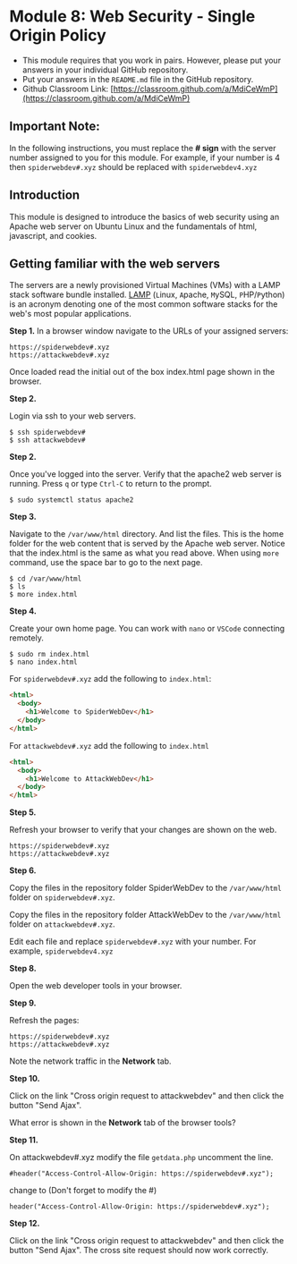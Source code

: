 # Module 8: Web Security - Single Origin Policy

* This module requires that you work in pairs. However, please put your answers in your individual GitHub repository.
* Put your answers in the `README.md` file in the GitHub repository.
* Github Classroom Link: [https://classroom.github.com/a/MdiCeWmP](https://classroom.github.com/a/MdiCeWmP)


## Important Note:

In the following instructions, you must replace the __# sign__ with the server number assigned to you for this module. For example, if your number is 4 then `spiderwebdev#.xyz` should be replaced with `spiderwebdev4.xyz`


## Introduction

This module is designed to introduce the basics of web security using an Apache web server on Ubuntu Linux and the fundamentals of html, javascript, and cookies. 

## Getting familiar with the web servers

The servers are a newly provisioned Virtual Machines (VMs) with a LAMP stack software bundle installed. [LAMP](https://en.wikipedia.org/wiki/LAMP_(software_bundle)) (`L`inux, `A`pache, `M`ySQL, `P`HP/`P`ython) is an acronym denoting one of the most common software stacks for the web's most popular applications. 

__Step 1.__ In a browser window navigate to the URLs of your assigned servers:

```
https://spiderwebdev#.xyz
https://attackwebdev#.xyz
```

Once loaded read the initial out of the box index.html page shown in the browser.

__Step 2.__ 

Login via ssh to your web servers.

```SHELL
$ ssh spiderwebdev#
$ ssh attackwebdev#
```

__Step 2.__

Once you've logged into the server. Verify that the apache2 web server is running. Press `q` or type `Ctrl-C` to return to the prompt.

```SHELL
$ sudo systemctl status apache2
```

__Step 3.__

Navigate to the `/var/www/html` directory. And list the files. This is the home folder for the web content that is served by the Apache web server. Notice that the index.html is the same as what you read above. When using `more` command, use the space bar to go to the next page.

```SHELL
$ cd /var/www/html
$ ls
$ more index.html
```

__Step 4.__

Create your own home page. You can work with `nano` or `VSCode` connecting remotely. 

```SHELL
$ sudo rm index.html
$ nano index.html
```

For `spiderwebdev#.xyz` add the following to `index.html`:

```HTML
<html>
  <body>
    <h1>Welcome to SpiderWebDev</h1>
  </body>
</html>
```

For `attackwebdev#.xyz` add the following to `index.html`

```HTML
<html>
  <body>
    <h1>Welcome to AttackWebDev</h1>
  </body>
</html>
```

__Step 5.__

Refresh your browser to verify that your changes are shown on the web.

```
https://spiderwebdev#.xyz
https://attackwebdev#.xyz
```

__Step 6.__

Copy the files in the repository folder SpiderWebDev to the `/var/www/html` folder on `spiderwebdev#.xyz`.

Copy the files in the repository folder AttackWebDev to the `/var/www/html` folder on `attackwebdev#.xyz`.

Edit each file and replace `spiderwebdev#.xyz` with your number. For example, `spiderwebdev4.xyz`

__Step 8.__

Open the web developer tools in your browser. 


__Step 9.__

Refresh the pages:

```
https://spiderwebdev#.xyz
https://attackwebdev#.xyz
```

Note the network traffic in the __Network__ tab.


__Step 10.__

Click on the link "Cross origin request to attackwebdev" and then click the button "Send Ajax". 

What error is shown in the __Network__ tab of the browser tools?

__Step 11.__

On attackwebdev#.xyz modify the file `getdata.php` uncomment the line.

```
#header("Access-Control-Allow-Origin: https://spiderwebdev#.xyz");
```
change to (Don't forget to modify the #)
```
header("Access-Control-Allow-Origin: https://spiderwebdev#.xyz");
```

__Step 12.__

Click on the link "Cross origin request to attackwebdev" and then click the button "Send Ajax". The cross site request should now work correctly.
























